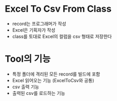 # Excel To Csv From Class
* record는 프로그래머가 작성
* Excel은 기획자가 작성
* class를 토대로 Excel의 컬럼을 csv 형태로 저장한다


# Tool의 기능
* 특정 폴더에 격리된 모든 record를 빌드에 포함
* Excel 읽어오는 기능 (ExcelToCsv와 공통)
* csv 출력 기능
* 출력된 csv를 로드하는 기능